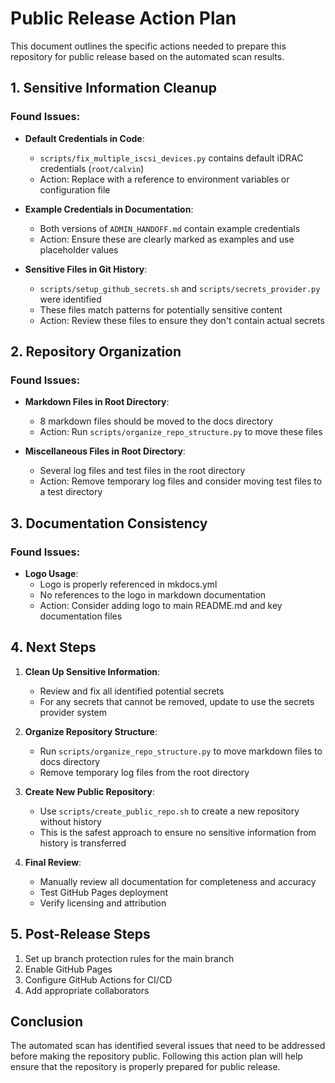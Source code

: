 # Public Release Action Plan

This document outlines the specific actions needed to prepare this repository for public release based on the automated scan results.

## 1. Sensitive Information Cleanup

### Found Issues:

- **Default Credentials in Code**: 
  - `scripts/fix_multiple_iscsi_devices.py` contains default iDRAC credentials (`root/calvin`)
  - Action: Replace with a reference to environment variables or configuration file

- **Example Credentials in Documentation**: 
  - Both versions of `ADMIN_HANDOFF.md` contain example credentials
  - Action: Ensure these are clearly marked as examples and use placeholder values

- **Sensitive Files in Git History**:
  - `scripts/setup_github_secrets.sh` and `scripts/secrets_provider.py` were identified
  - These files match patterns for potentially sensitive content
  - Action: Review these files to ensure they don't contain actual secrets

## 2. Repository Organization

### Found Issues:

- **Markdown Files in Root Directory**:
  - 8 markdown files should be moved to the docs directory
  - Action: Run `scripts/organize_repo_structure.py` to move these files

- **Miscellaneous Files in Root Directory**:
  - Several log files and test files in the root directory
  - Action: Remove temporary log files and consider moving test files to a test directory

## 3. Documentation Consistency

### Found Issues:

- **Logo Usage**:
  - Logo is properly referenced in mkdocs.yml
  - No references to the logo in markdown documentation
  - Action: Consider adding logo to main README.md and key documentation files

## 4. Next Steps

1. **Clean Up Sensitive Information**:
   - Review and fix all identified potential secrets
   - For any secrets that cannot be removed, update to use the secrets provider system

2. **Organize Repository Structure**:
   - Run `scripts/organize_repo_structure.py` to move markdown files to docs directory
   - Remove temporary log files from the root directory

3. **Create New Public Repository**:
   - Use `scripts/create_public_repo.sh` to create a new repository without history
   - This is the safest approach to ensure no sensitive information from history is transferred

4. **Final Review**:
   - Manually review all documentation for completeness and accuracy
   - Test GitHub Pages deployment
   - Verify licensing and attribution

## 5. Post-Release Steps

1. Set up branch protection rules for the main branch
2. Enable GitHub Pages
3. Configure GitHub Actions for CI/CD
4. Add appropriate collaborators

## Conclusion

The automated scan has identified several issues that need to be addressed before making the repository public. Following this action plan will help ensure that the repository is properly prepared for public release.
